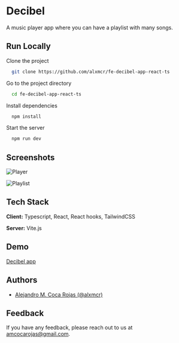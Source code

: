 
# Decibel

A music player app where you can have a playlist with many songs.


## Run Locally

Clone the project

```bash
  git clone https://github.com/alxmcr/fe-decibel-app-react-ts
```

Go to the project directory

```bash
  cd fe-decibel-app-react-ts
```

Install dependencies

```bash
  npm install
```

Start the server

```bash
  npm run dev
```


## Screenshots

![Player](https://evolt-store.netlify.app/screenshots/01-player.png)

![Playlist](https://evolt-store.netlify.app/screenshots/02-playlist.png)


## Tech Stack

**Client:** Typescript, React, React hooks, TailwindCSS

**Server:** Vite.js


## Demo

[Decibel app](https://decibel-app.netlify.app/)


## Authors

- [Alejandro M. Coca Rojas (@alxmcr)](https://www.github.com/alxmcr)


## Feedback

If you have any feedback, please reach out to us at amcocarojas@gmail.com.

